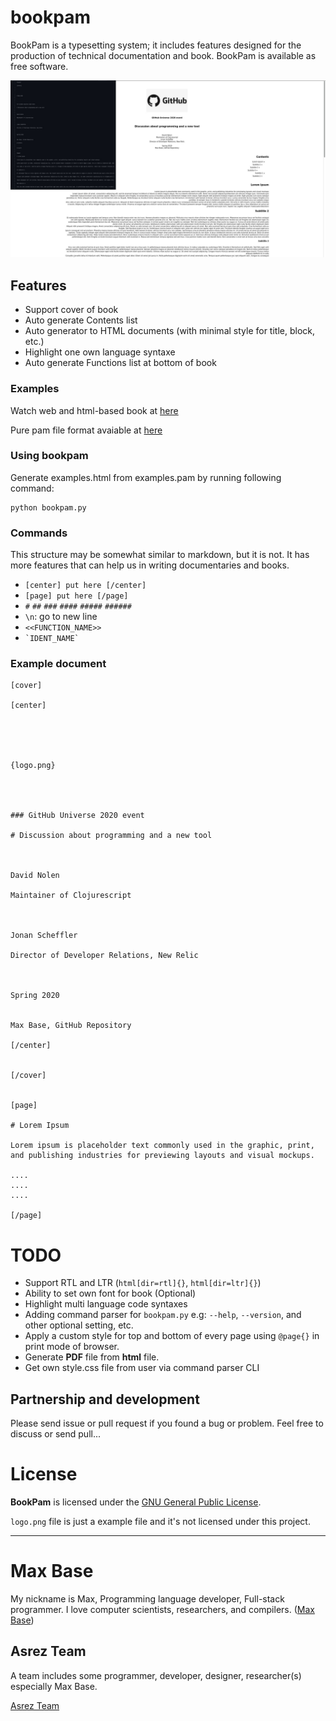 # bookpam

BookPam is a typesetting system; it includes features designed for the production of technical documentation and book.
BookPam is available as free software.

[![Demo typesetting system Book Pam](demo.jpg)](https://basemax.github.io/bookpam/examples.html)

## Features

- Support cover of book
- Auto generate Contents list
- Auto generator to HTML documents (with minimal style for title, block, etc.)
- Highlight one own language syntaxe
- Auto generate Functions list at bottom of book

### Examples

Watch web and html-based book at [here](https://basemax.github.io/bookpam/examples.html)

Pure pam file format avaiable at [here](examples.pam)

### Using bookpam

Generate examples.html from examples.pam by running following command:

```
python bookpam.py
```

### Commands

This structure may be somewhat similar to markdown, but it is not.
It has more features that can help us in writing documentaries and books.

- `[center] put here [/center]`
- `[page] put here [/page]`
- `#` `##` `###` `####` `#####` `######`
- `\n`: go to new line
- `<<FUNCTION_NAME>>`
- ``` `IDENT_NAME` ```

### Example document

```
[cover]

[center]





{logo.png}




### GitHub Universe 2020 event

# Discussion about programming and a new tool



David Nolen
 
Maintainer of Clojurescript 



Jonan Scheffler

Director of Developer Relations, New Relic 



Spring 2020


Max Base, GitHub Repository

[/center]


[/cover]


[page]

# Lorem Ipsum

Lorem ipsum is placeholder text commonly used in the graphic, print, and publishing industries for previewing layouts and visual mockups.

....
....
....

[/page]
```

# TODO

- Support RTL and LTR (`html[dir=rtl]{}`, `html[dir=ltr]{}`)
- Ability to set own font for book (Optional)
- Highlight multi language code syntaxes
- Adding command parser for `bookpam.py` e.g: `--help`, `--version`, and other optional setting, etc.
- Apply a custom style for top and bottom of every page using `@page{}` in print mode of browser.
- Generate **PDF** file from **html** file.
- Get own style.css file from user via command parser CLI

## Partnership and development

Please send issue or pull request if you found a bug or problem.
Feel free to discuss or send pull...

# License

**BookPam** is licensed under the [GNU General Public License](LICENSE).

`logo.png` file is just a example file and it's not licensed under this project.

---------

# Max Base

My nickname is Max, Programming language developer, Full-stack programmer. I love computer scientists, researchers, and compilers. ([Max Base](https://maxbase.org/))

## Asrez Team

A team includes some programmer, developer, designer, researcher(s) especially Max Base.

[Asrez Team](https://www.asrez.com/)
